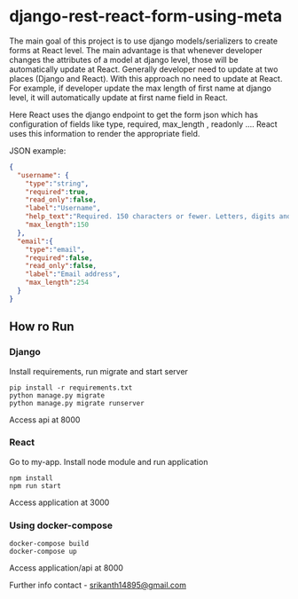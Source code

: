 # django-rest-react-form-using-meta

The main goal of this project is to use django models/serializers to create forms at React level.
The main advantage is that whenever developer changes the attributes of a model at django level, 
those will be automatically update at React. Generally developer need to update at two places
(Django and React). With this approach no need to update at React. For example,
 if developer update the max length of first name at django level,
it will automatically update at first name field in React.

Here React uses the django endpoint to get the form json which has configuration of fields 
like type, required, max_length , readonly .... React uses this information to render the 
appropriate field.

JSON example:
```json spaces=2 
{
  "username": {
    "type":"string",
    "required":true,
    "read_only":false,
    "label":"Username",
    "help_text":"Required. 150 characters or fewer. Letters, digits and @/./+/-/_ only.",
    "max_length":150
  },
  "email":{
    "type":"email",
    "required":false,
    "read_only":false,
    "label":"Email address",
    "max_length":254
  }
}
```

## How ro Run
### Django
Install requirements, run migrate and start server
```shell script
pip install -r requirements.txt
python manage.py migrate
python manage.py migrate runserver
```
Access api at 8000


### React
Go to my-app. Install node module and run application
```shell script
npm install
npm run start
```
Access application at 3000

### Using docker-compose
``` shell script
docker-compose build
docker-compose up
```
Access application/api at 8000

Further info contact - srikanth14895@gmail.com

